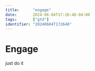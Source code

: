```yaml
---
title:      "engage"
date:       2024-06-04T17:26:48-04:00
tags:       ["gtd"]
identifier: "20240604T172648"
---
```


# Engage #

just do it
